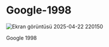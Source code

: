 # Google-1998

![Ekran görüntüsü 2025-04-22 220150](https://github.com/user-attachments/assets/5278dcf1-7b0e-44cb-9f47-1cebb1f2ace8)

Google 1998
